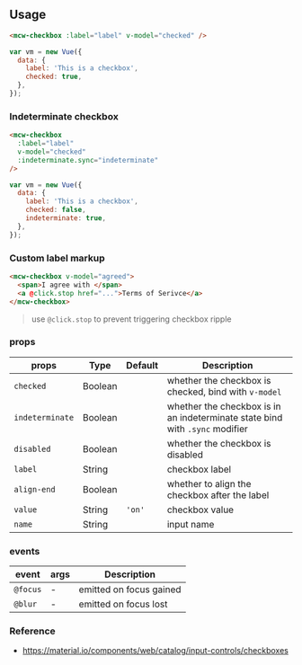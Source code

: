 ## Usage

```html
<mcw-checkbox :label="label" v-model="checked" />
```

```javascript
var vm = new Vue({
  data: {
    label: 'This is a checkbox',
    checked: true,
  },
});
```

### Indeterminate checkbox

```html
<mcw-checkbox
  :label="label"
  v-model="checked"
  :indeterminate.sync="indeterminate"
/>
```

```javascript
var vm = new Vue({
  data: {
    label: 'This is a checkbox',
    checked: false,
    indeterminate: true,
  },
});
```

### Custom label markup

```html
<mcw-checkbox v-model="agreed">
  <span>I agree with </span>
  <a @click.stop href="...">Terms of Serivce</a>
</mcw-checkbox>
```

> use `@click.stop` to prevent triggering checkbox ripple

### props

| props           | Type    | Default | Description                                                                  |
| --------------- | ------- | ------- | ---------------------------------------------------------------------------- |
| `checked`       | Boolean |         | whether the checkbox is checked, bind with `v-model`                         |
| `indeterminate` | Boolean |         | whether the checkbox is in an indeterminate state bind with `.sync` modifier |  |
| `disabled`      | Boolean |         | whether the checkbox is disabled                                             |
| `label`         | String  |         | checkbox label                                                               |
| `align-end`     | Boolean |         | whether to align the checkbox after the label                                |
| `value`         | String  | `'on'`  | checkbox value                                                               |
| `name`          | String  |         | input name                                                                   |

### events

| event    | args | Description             |
| -------- | ---- | ----------------------- |
| `@focus` | -    | emitted on focus gained |
| `@blur`  | -    | emitted on focus lost   |

### Reference

- <https://material.io/components/web/catalog/input-controls/checkboxes>

